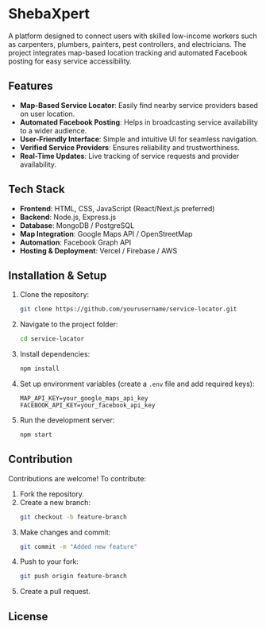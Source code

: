 # ShebaXpert

A platform designed to connect users with skilled low-income workers such as carpenters, plumbers, painters, pest controllers, and electricians. The project integrates map-based location tracking and automated Facebook posting for easy service accessibility.

## Features

- **Map-Based Service Locator**: Easily find nearby service providers based on user location.
- **Automated Facebook Posting**: Helps in broadcasting service availability to a wider audience.
- **User-Friendly Interface**: Simple and intuitive UI for seamless navigation.
- **Verified Service Providers**: Ensures reliability and trustworthiness.
- **Real-Time Updates**: Live tracking of service requests and provider availability.

## Tech Stack

- **Frontend**: HTML, CSS, JavaScript (React/Next.js preferred)
- **Backend**: Node.js, Express.js
- **Database**: MongoDB / PostgreSQL
- **Map Integration**: Google Maps API / OpenStreetMap
- **Automation**: Facebook Graph API
- **Hosting & Deployment**: Vercel / Firebase / AWS

## Installation & Setup

1. Clone the repository:
   ```bash
   git clone https://github.com/yourusername/service-locator.git
   ```
2. Navigate to the project folder:
   ```bash
   cd service-locator
   ```
3. Install dependencies:
   ```bash
   npm install
   ```
4. Set up environment variables (create a `.env` file and add required keys):
   ```env
   MAP_API_KEY=your_google_maps_api_key
   FACEBOOK_API_KEY=your_facebook_api_key
   ```
5. Run the development server:
   ```bash
   npm start
   ```

## Contribution

Contributions are welcome! To contribute:
1. Fork the repository.
2. Create a new branch:
   ```bash
   git checkout -b feature-branch
   ```
3. Make changes and commit:
   ```bash
   git commit -m "Added new feature"
   ```
4. Push to your fork:
   ```bash
   git push origin feature-branch
   ```
5. Create a pull request.

## License

